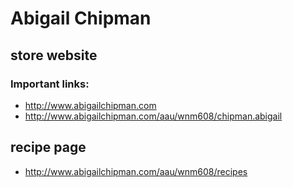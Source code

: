 # Abigail Chipman

## store website

### Important links:

- http://www.abigailchipman.com
- http://www.abigailchipman.com/aau/wnm608/chipman.abigail

## recipe page

- http://www.abigailchipman.com/aau/wnm608/recipes